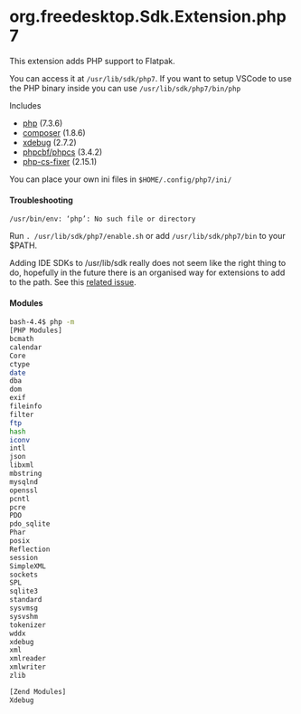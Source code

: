 # org.freedesktop.Sdk.Extension.php7

This extension adds PHP support to Flatpak. 

You can access it at `/usr/lib/sdk/php7`. If you want to setup VSCode to use the PHP binary inside you can use `/usr/lib/sdk/php7/bin/php`

Includes

* [php](https://php.net/) (7.3.6)
* [composer](https://github.com/composer/composer) (1.8.6)
* [xdebug](https://xdebug.org/) (2.7.2)
* [phpcbf/phpcs](https://github.com/squizlabs/PHP_CodeSniffer) (3.4.2)
* [php-cs-fixer](https://github.com/FriendsOfPHP/PHP-CS-Fixer) (2.15.1)

You can place your own ini files in `$HOME/.config/php7/ini/`

#### Troubleshooting
`/usr/bin/env: ‘php’: No such file or directory`

Run `. /usr/lib/sdk/php7/enable.sh` or add `/usr/lib/sdk/php7/bin` to your $PATH.

Adding IDE SDKs to /usr/lib/sdk really does not seem like the right thing to do, hopefully in the future there is an organised way for extensions to add to the path. See this [related issue](https://github.com/flathub/com.visualstudio.code/issues/72).

#### Modules

```bash
bash-4.4$ php -m
[PHP Modules]
bcmath
calendar
Core
ctype
date
dba
dom
exif
fileinfo
filter
ftp
hash
iconv
intl
json
libxml
mbstring
mysqlnd
openssl
pcntl
pcre
PDO
pdo_sqlite
Phar
posix
Reflection
session
SimpleXML
sockets
SPL
sqlite3
standard
sysvmsg
sysvshm
tokenizer
wddx
xdebug
xml
xmlreader
xmlwriter
zlib

[Zend Modules]
Xdebug
```